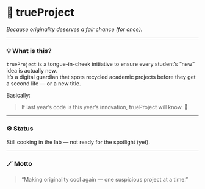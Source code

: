# 🧠 trueProject  
*Because originality deserves a fair chance (for once).*

---

### 💡 What is this?  
`trueProject` is a tongue-in-cheek initiative to ensure every student’s “new” idea is actually new.  
It’s a digital guardian that spots recycled academic projects before they get a second life — or a new title.  

Basically:  
> If last year’s code is this year’s innovation, trueProject will know. 👀  

---

### ⚙️ Status  
Still cooking in the lab — not ready for the spotlight (yet).  

---

### 🪄 Motto  
> “Making originality cool again — one suspicious project at a time.”